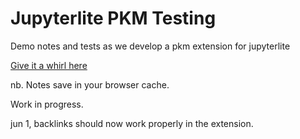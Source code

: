 # Jupyterlite PKM Testing

Demo notes and tests as we develop a pkm extension for jupyterlite

[Give it a whirl here](https://XLabCU.github.io/jupyterlite-testing)

nb. Notes save in your browser cache. 

Work in progress.

jun 1, backlinks should now work properly in the extension.

